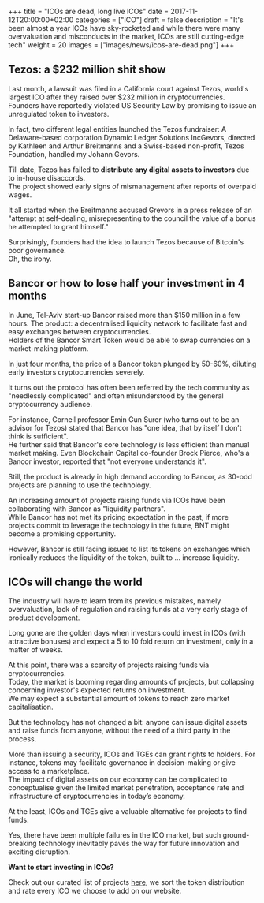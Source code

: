 +++
title = "ICOs are dead, long live ICOs"
date = 2017-11-12T20:00:00+02:00
categories = ["ICO"]
draft = false
description = "It's been almost a year ICOs have sky-rocketed and while there were many overvaluation and misconducts in the market, ICOs are still cutting-edge tech"
weight = 20
images = ["images/news/icos-are-dead.png"]
+++

## Tezos: a $232 million shit show

Last month, a lawsuit was filed in a California court against Tezos, world's largest ICO after they raised over $232 million in cryptocurrencies.  
Founders have reportedly violated US Security Law by promising to issue an unregulated token to investors. 

In fact, two different legal entities launched the Tezos fundraiser:  A Delaware-based corporation Dynamic Ledger Solutions IncGevors, directed by  Kathleen and Arthur Breitmanns and a Swiss-based non-profit, Tezos Foundation, handled my Johann Gevors.

Till date, Tezos has failed to **distribute any digital assets to investors** due to in-house disaccords.   
The project showed early signs of mismanagement after reports of overpaid wages.  

It all started when the Breitmanns accused Grevors in a press release of an "attempt at self-dealing, misrepresenting to the council the value of a bonus he attempted to grant himself."
 
Surprisingly, founders had the idea to launch Tezos because of Bitcoin's poor governance.  
Oh, the irony.

## Bancor or how to lose half your investment in 4 months

In June, Tel-Aviv start-up Bancor raised more than $150 million in a few hours. The product: a decentralised liquidity network to facilitate fast and easy exchanges between cryptocurrencies.  
Holders of the Bancor Smart Token would be able to swap currencies on a market-making platform.  

In just four months, the price of a Bancor token plunged by 50-60%, diluting early investors cryptocurrencies severely.

It turns out the protocol has often been referred by the tech community as "needlessly complicated" and often misunderstood by the general cryptocurrency audience.  

For instance, Cornell professor Emin Gun Surer  (who turns out to be an advisor for Tezos) stated that Bancor has "one idea, that by itself I don’t think is sufficient".  
He further said that Bancor's core technology is less efficient than manual market making. 
Even Blockchain Capital co-founder Brock Pierce, who's a Bancor investor, reported that "not everyone understands it".

Still, the product is already in high demand according to Bancor, as 30-odd projects are planning to use the technology.

An increasing amount of projects raising funds via ICOs have been collaborating with Bancor as "liquidity partners".  
While Bancor has not met its pricing expectation in the past, if more projects commit to leverage the technology in the future, BNT might become a promising opportunity.

However, Bancor is still facing issues to list its tokens on exchanges which ironically reduces the liquidity of the token, built to ... increase liquidity.

## ICOs will change the world

The industry will have to learn from its previous mistakes, namely overvaluation, lack of regulation and raising funds at a very early stage of product development.  

Long gone are the golden days when investors could invest in ICOs (with attractive bonuses) and expect a 5 to 10 fold return on investment, only in a matter of weeks.

At this point, there was a scarcity of projects raising funds via cryptocurrencies.   
Today, the market is booming regarding amounts of projects, but collapsing concerning investor's expected returns on investment.  
We may expect a substantial amount of tokens to reach zero market capitalisation.

But the technology has not changed a bit: anyone can issue digital assets and raise funds from anyone, without the need of a third party in the process. 

More than issuing a security, ICOs and TGEs can grant rights to holders. For instance, tokens may facilitate governance in decision-making or give access to a marketplace.  
The impact of digital assets on our economy can be complicated to conceptualise given the limited market penetration, acceptance rate and infrastructure of cryptocurrencies in today’s economy.

At the least, ICOs and TGEs give a valuable alternative for projects to find funds.

Yes, there have been multiple failures in the ICO market, but such ground-breaking technology inevitably paves the way for future innovation and exciting disruption.  

**Want to start investing in ICOs?** 

Check out our curated list of projects [here](/token-sales), we sort the token distribution and rate every ICO we choose to add on our website.
